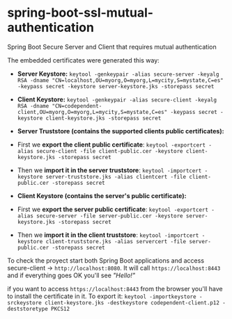 # spring-boot-ssl-mutual-authentication
Spring Boot Secure Server and Client that requires mutual authentication

The embedded certificates were generated this way:

 - **Server Keystore:**
`keytool -genkeypair -alias secure-server -keyalg RSA -dname "CN=localhost,OU=myorg,O=myorg,L=mycity,S=mystate,C=es" -keypass secret -keystore server-keystore.jks -storepass secret`

 - **Client Keystore:** 
`keytool -genkeypair -alias secure-client -keyalg RSA -dname "CN=codependent-client,OU=myorg,O=myorg,L=mycity,S=mystate,C=es" -keypass secret -keystore client-keystore.jks -storepass secret`

 - **Server Truststore (contains the supported clients public certificates):**
  - First we **export the client public certificate**: `keytool -exportcert -alias secure-client -file client-public.cer -keystore client-keystore.jks -storepass secret`
  - Then we **import it in the server truststore**: `keytool -importcert -keystore server-truststore.jks -alias clientcert -file client-public.cer -storepass secret`
  
 - **Client Keystore (contains the server's public certificate):**
  - First we **export the server public certificate**: `keytool -exportcert -alias secure-server -file server-public.cer -keystore server-keystore.jks -storepass secret`
  - Then we **import it in the client truststore**: `keytool -importcert -keystore client-truststore.jks -alias servercert -file server-public.cer -storepass secret` 

To check the proyect start both Spring Boot applications and access secure-client -> `http://localhost:8080`. It will call `https://localhost:8443` and if everything goes OK you'll see *"Hello!"*

if you want to access `https://localhost:8443` from the browser you'll have to install the certificate in it. To export it: `keytool -importkeystore -srckeystore client-keystore.jks -destkeystore codependent-client.p12 -deststoretype PKCS12`
